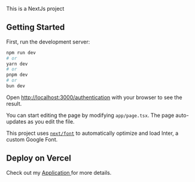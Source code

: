 This is a NextJs project

## Getting Started

First, run the development server:

```bash
npm run dev
# or
yarn dev
# or
pnpm dev
# or
bun dev
```

Open [http://localhost:3000/authentication](http://localhost:3000/authentication) with your browser to see the result.

You can start editing the page by modifying `app/page.tsx`. The page auto-updates as you edit the file.

This project uses [`next/font`](https://nextjs.org/docs/basic-features/font-optimization) to automatically optimize and load Inter, a custom Google Font.

## Deploy on Vercel

Check out my [ Application ]([https://nextjs.org/docs/deployment](https://vercel.com/nghuuthanh2001s-projects/car-showroom)) for more details.
